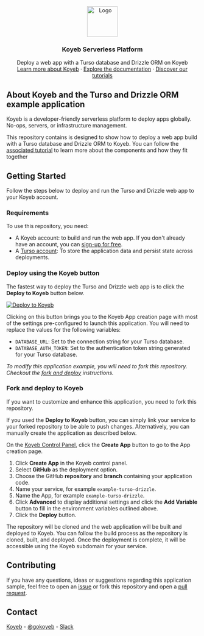 <div align="center">
  <a href="https://koyeb.com">
    <img src="https://www.koyeb.com/static/images/icons/koyeb.svg" alt="Logo" width="80" height="80">
  </a>
  <h3 align="center">Koyeb Serverless Platform</h3>
  <p align="center">
    Deploy a web app with a Turso database and Drizzle ORM on Koyeb
    <br />
    <a href="https://koyeb.com">Learn more about Koyeb</a>
    ·
    <a href="https://koyeb.com/docs">Explore the documentation</a>
    ·
    <a href="https://koyeb.com/tutorials">Discover our tutorials</a>
  </p>
</div>


## About Koyeb and the Turso and Drizzle ORM example application

Koyeb is a developer-friendly serverless platform to deploy apps globally. No-ops, servers, or infrastructure management.

This repository contains is designed to show how to deploy a web app build with a Turso database and Drizzle ORM to Koyeb.  You can follow the [associated tutorial](https://www.koyeb.com/tutorials/build-and-run-a-web-app-using-turso-drizzle-orm-and-express-on-koyeb) to learn more about the components and how they fit together

## Getting Started

Follow the steps below to deploy and run the Turso and Drizzle web app to your Koyeb account.

### Requirements

To use this repository, you need:

* A Koyeb account: to build and run the web app.  If you don't already have an account, you can [sign-up for free](https://app.koyeb.com/auth/signup).
* A [Turso account](https://turso.tech/): To store the application data and persist state across deployments.

### Deploy using the Koyeb button

The fastest way to deploy the Turso and Drizzle web app is to click the **Deploy to Koyeb** button below.

[![Deploy to Koyeb](https://www.koyeb.com/static/images/deploy/button.svg)](https://app.koyeb.com/deploy?name=drizzle-turso-todo-app&type=git&repository=koyeb/example-turso-drizzle&branch=main&env[DATABASE_URL]=REPLACE_ME&env[DATABASE_AUTH_TOKEN]=REPLACE_ME)

Clicking on this button brings you to the Koyeb App creation page with most of the settings pre-configured to launch this application.  You will need to replace the values for the following variables:

* `DATABASE_URL`: Set to the connection string for your Turso database.
* `DATABASE_AUTH_TOKEN`: Set to the authentication token string generated for your Turso database.

_To modify this application example, you will need to fork this repository. Checkout the [fork and deploy](#fork-and-deploy-to-koyeb) instructions._

### Fork and deploy to Koyeb

If you want to customize and enhance this application, you need to fork this repository.

If you used the **Deploy to Koyeb** button, you can simply link your service to your forked repository to be able to push changes.  Alternatively, you can manually create the application as described below.

On the [Koyeb Control Panel](https://app.koyeb.com/), click the **Create App** button to go to the App creation page.

1. Click **Create App** in the Koyeb control panel.
2. Select **GitHub** as the deployment option.
3. Choose the GitHub **repository** and **branch** containing your application code.
5. Name your service, for example `example-turso-drizzle`.
6. Name the App, for example `example-turso-drizzle`.
7. Click **Advanced** to display additional settings and click the **Add Variable** button to fill in the environment variables outlined above.
7. Click the **Deploy** button.

The repository will be cloned and the web application will be built and deployed to Koyeb.  You can follow the build process as the repository is cloned, built, and deployed.  Once the deployment is complete, it will be accessible using the Koyeb subdomain for your service.

## Contributing

If you have any questions, ideas or suggestions regarding this application sample, feel free to open an [issue](//github.com/koyeb/example-turso-drizzle/issues) or fork this repository and open a [pull request](//github.com/koyeb/example-turso-drizzle/pulls).

## Contact

[Koyeb](https://www.koyeb.com) - [@gokoyeb](https://twitter.com/gokoyeb) - [Slack](http://slack.koyeb.com/)
